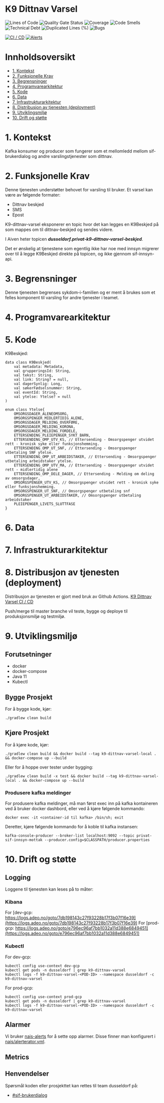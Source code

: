 # K9 Dittnav Varsel

![Lines of Code](https://sonarcloud.io/api/project_badges/measure?project=navikt_k9-dittnav-varsel&metric=ncloc)
![Quality Gate Status](https://sonarcloud.io/api/project_badges/measure?project=navikt_k9-dittnav-varsel&metric=alert_status)
![Coverage](https://sonarcloud.io/api/project_badges/measure?project=navikt_k9-dittnav-varsel&metric=coverage)
![Code Smells](https://sonarcloud.io/api/project_badges/measure?project=navikt_k9-dittnav-varsel&metric=code_smells)
![Technical Debt](https://sonarcloud.io/api/project_badges/measure?project=navikt_k9-dittnav-varsel&metric=sqale_index)
![Duplicated Lines (%)](https://sonarcloud.io/api/project_badges/measure?project=navikt_k9-dittnav-varsel&metric=duplicated_lines_density)
![Bugs](https://sonarcloud.io/api/project_badges/measure?project=navikt_k9-dittnav-varsel&metric=bugs)

[![CI / CD](https://github.com/navikt/k9-dittnav-varsel/actions/workflows/build-and-deploy.yml/badge.svg)](https://github.com/navikt/k9-dittnav-varsel/actions/workflows/build-and-deploy.yml)
[![Alerts](https://github.com/navikt/k9-dittnav-varsel/actions/workflows/apply-alerts.yml/badge.svg)](https://github.com/navikt/k9-dittnav-varsel/actions/workflows/apply-alerts.yml)

# Innholdsoversikt
* [1. Kontekst](#1-kontekst)
* [2. Funksjonelle Krav](#2-funksjonelle-krav)
* [3. Begrensninger](#3-begrensninger)
* [4. Programvarearkitektur](#5-programvarearkitektur)
* [5. Kode](#6-kode)
* [6. Data](#7-data)
* [7. Infrastrukturarkitektur](#8-infrastrukturarkitektur)
* [8. Distribusjon av tjenesten (deployment)](#9-distribusjon-av-tjenesten-deployment)
* [9. Utviklingsmiljø](#10-utviklingsmilj)
* [10. Drift og støtte](#11-drift-og-sttte)

# 1. Kontekst
Kafka konsumer og producer som fungerer som et mellomledd mellom sif-brukerdialog og andre varslingstjenester som dittnav.

# 2. Funksjonelle Krav
Denne tjenesten understøtter behovet for varsling til bruker.
Et varsel kan være av følgende formater:
* Dittnav beskjed
* SMS
* Epost

K9-dittnav-varsel eksponerer en topic hvor det kan legges en K9Beskjed på som mappes om til dittnav-beskjed og sendes videre. 

I Aiven heter topicen **_dusseldorf.privat-k9-dittnav-varsel-beskjed_**.

Det er ønskelig at tjenestene som egentlig ikke har noe med innsyn migrerer over til å legge
K9Beskjed direkte på topicen, og ikke gjennom sif-innsyn-api.

# 3. Begrensninger
Denne tjenesten begrenses sykdom-i-familien og er ment å brukes som et felles komponent til varsling for andre tjenester i teamet.

# 4. Programvarearkitektur

# 5. Kode
K9Beskjed:
```
data class K9Beskjed(
    val metadata: Metadata,
    val grupperingsId: String,
    val tekst: String,
    val link: String? = null,
    val dagerSynlig: Long,
    val søkerFødselsnummer: String,
    val eventId: String,
    val ytelse: Ytelse? = null
)

enum class Ytelse{
    OMSORGSDAGER_ALENEOMSORG,
    OMSORGSPENGER_MIDLERTIDIG_ALENE,
    OMSORGSDAGER_MELDING_OVERFØRE,
    OMSORGSDAGER_MELDING_KORONA,
    OMSORGSDAGER_MELDING_FORDELE,
    ETTERSENDING_PLEIEPENGER_SYKT_BARN,
    ETTERSENDING_OMP_UTV_KS, // Ettersending - Omsorgspenger utvidet rett - kronisk syke eller funksjonshemming.
    ETTERSENDING_OMP_UT_SNF, // Ettersending - Omsorgspenger utbetaling SNF ytelse.
    ETTERSENDING_OMP_UT_ARBEIDSTAKER, // Ettersending - Omsorgspenger utbetaling arbeidstaker ytelse.
    ETTERSENDING_OMP_UTV_MA, // Ettersending - Omsorgspenger utvidet rett - midlertidig alene
    ETTERSENDING_OMP_DELE_DAGER, // Ettersending - Melding om deling av omsorgsdager,
    OMSORGSPENGER_UTV_KS, // Omsorgspenger utvidet rett - kronisk syke eller funksjonshemming.
    OMSORGSPENGER_UT_SNF, // Omsorgspenger utbetaling snf
    OMSORGSPENGER_UT_ARBEIDSTAKER, // Omsorgspenger utbetaling arbeidstaker
    PLEIEPENGER_LIVETS_SLUTTFASE
}
```


# 6. Data

# 7. Infrastrukturarkitektur



# 8. Distribusjon av tjenesten (deployment)
Distribusjon av tjenesten er gjort med bruk av Github Actions.
[K9 Dittnav Varsel CI / CD](https://github.com/navikt/k9-dittnav-varsel/actions)

Push/merge til master branche vil teste, bygge og deploye til produksjonsmiljø og testmiljø.

# 9. Utviklingsmiljø
## Forutsetninger
* docker
* docker-compose
* Java 11
* Kubectl

## Bygge Prosjekt
For å bygge kode, kjør:

```shell script
./gradlew clean build
```

## Kjøre Prosjekt
For å kjøre kode, kjør:

```shell script
./gradlew clean build && docker build --tag k9-dittnav-varsel-local . && docker-compose up --build
```

Eller for å hoppe over tester under bygging:
```shell script
./gradlew clean build -x test && docker build --tag k9-dittnav-varsel-local . && docker-compose up --build
```

### Produsere kafka meldinger
For produsere kafka meldinger, må man først exec inn på kafka kontaineren ved å bruker docker dashbord, eller ved å kjøre følgende kommando:
```shell script
docker exec -it <container-id til kafka> /bin/sh; exit
```

Deretter, kjøre følgende kommando for å koble til kafka instansen:
```shell script
kafka-console-producer --broker-list localhost:9092 --topic privat-sif-innsyn-mottak --producer.config=$CLASSPATH/producer.properties
```

# 10. Drift og støtte
## Logging
Loggene til tjenesten kan leses på to måter:

### Kibana
For [dev-gcp: https://logs.adeo.no/goto/7db198143c27f93228b17f3b07f16e39](https://logs.adeo.no/goto/7db198143c27f93228b17f3b07f16e39)
For [prod-gcp: https://logs.adeo.no/goto/e796ec96af7bb1032a11d388e6849451](https://logs.adeo.no/goto/e796ec96af7bb1032a11d388e6849451)

### Kubectl
For dev-gcp:
```shell script
kubectl config use-context dev-gcp
kubectl get pods -n dusseldorf | grep k9-dittnav-varsel
kubectl logs -f k9-dittnav-varsel-<POD-ID> --namespace dusseldorf -c k9-dittnav-varsel
```

For prod-gcp:
```shell script
kubectl config use-context prod-gcp
kubectl get pods -n dusseldorf | grep k9-dittnav-varsel
kubectl logs -f k9-dittnav-varsel-<POD-ID> --namespace dusseldorf -c k9-dittnav-varsel
```

## Alarmer
Vi bruker [nais-alerts](https://doc.nais.io/observability/alerts) for å sette opp alarmer. Disse finner man konfigurert i [nais/alerterator.yml](nais/alerterator.yml).

## Metrics

## Henvendelser
Spørsmål koden eller prosjekttet kan rettes til team dusseldorf på:
* [\#sif-brukerdialog](https://nav-it.slack.com/archives/CQ7QKSHJR)


